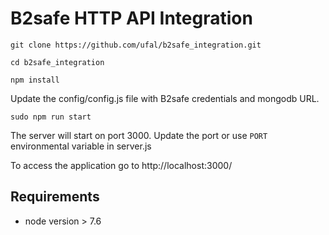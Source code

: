 # B2safe HTTP API Integration

`git clone https://github.com/ufal/b2safe_integration.git`

`cd b2safe_integration`

`npm install`

Update the config/config.js file with B2safe credentials and mongodb URL.

`sudo npm run start`

The server will start on port 3000. Update the port or use `PORT` environmental variable in server.js

To access the application go to http://localhost:3000/


## Requirements

- node version > 7.6

